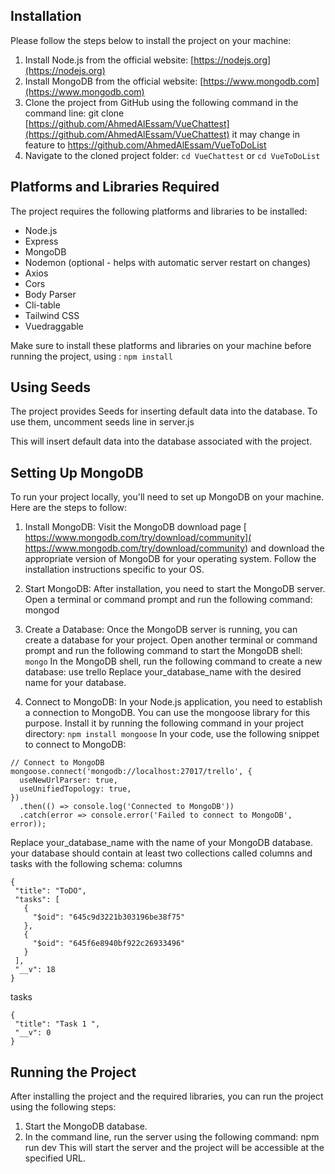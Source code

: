  
## Installation

Please follow the steps below to install the project on your machine:

1. Install Node.js from the official website:  [https://nodejs.org](https://nodejs.org)
2. Install MongoDB from the official website:  [https://www.mongodb.com](https://www.mongodb.com)
3. Clone the project from GitHub using the following command in the command line: git clone  [https://github.com/AhmedAlEssam/VueChattest](https://github.com/AhmedAlEssam/VueChattest) it may change in feature to https://github.com/AhmedAlEssam/VueToDoList 
4. Navigate to the cloned project folder: ``` cd VueChattest ``` or ``` cd VueToDoList ```


## Platforms and Libraries Required

The project requires the following platforms and libraries to be installed:

- Node.js
- Express
- MongoDB
- Nodemon (optional - helps with automatic server restart on changes)
- Axios
- Cors
- Body Parser
- Cli-table
- Tailwind CSS
- Vuedraggable

Make sure to install these platforms and libraries on your machine before running the project, using : ``` npm install ```

## Using Seeds

The project provides Seeds for inserting default data into the database. To use them, uncomment seeds line in server.js

This will insert default data into the database associated with the project.

## Setting Up MongoDB
To run your project locally, you'll need to set up MongoDB on your machine. Here are the steps to follow:

1. Install MongoDB: Visit the MongoDB download page   [ https://www.mongodb.com/try/download/community]( https://www.mongodb.com/try/download/community) and download the appropriate version of MongoDB for your operating system. Follow the installation instructions specific to your OS.
2. Start MongoDB: After installation, you need to start the MongoDB server. Open a terminal or command prompt and run the following command: mongod
3. Create a Database: Once the MongoDB server is running, you can create a database for your project. Open another terminal or command prompt and run the following command to start the MongoDB shell:  ``` mongo ```
   In the MongoDB shell, run the following command to create a new database: use trello
   Replace your_database_name with the desired name for your database.

4. Connect to MongoDB: In your Node.js application, you need to establish a connection to MongoDB. You can use the mongoose library for this purpose. Install it by running the following command in your project directory: ``` npm install mongoose ```
In your code, use the following snippet to connect to MongoDB:
``` const mongoose = require('mongoose');
// Connect to MongoDB
mongoose.connect('mongodb://localhost:27017/trello', {
  useNewUrlParser: true,
  useUnifiedTopology: true,
})
  .then(() => console.log('Connected to MongoDB'))
  .catch(error => console.error('Failed to connect to MongoDB', error));

```

 Replace your_database_name with the name of your MongoDB database.
 your database should contain at least two collections called columns and tasks with the following schema:
 columns
 ```
{
  "title": "ToDO",
  "tasks": [
    {
      "$oid": "645c9d3221b303196be38f75"
    },
    {
      "$oid": "645f6e8940bf922c26933496"
    } 
  ],
  "__v": 18
}
 ```
 tasks
 ```
{
  "title": "Task 1 ",
  "__v": 0
}
 ```

## Running the Project

After installing the project and the required libraries, you can run the project using the following steps:

1. Start the MongoDB database.
2. In the command line, run the server using the following command: npm run dev
   This will start the server and the project will be accessible at the specified URL.

 
